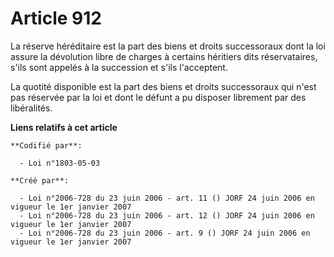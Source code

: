 # Article 912

La réserve héréditaire est la part des biens et droits successoraux dont la loi assure la dévolution libre de charges à
certains héritiers dits réservataires, s'ils sont appelés à la succession et s'ils l'acceptent.

La quotité disponible est la part des biens et droits successoraux qui n'est pas réservée par la loi et dont le défunt a pu
disposer librement par des libéralités.

**Liens relatifs à cet article**

	**Codifié par**:

	  - Loi n°1803-05-03

	**Créé par**:

	  - Loi n°2006-728 du 23 juin 2006 - art. 11 () JORF 24 juin 2006 en vigueur le 1er janvier 2007
	  - Loi n°2006-728 du 23 juin 2006 - art. 12 () JORF 24 juin 2006 en vigueur le 1er janvier 2007
	  - Loi n°2006-728 du 23 juin 2006 - art. 9 () JORF 24 juin 2006 en vigueur le 1er janvier 2007
